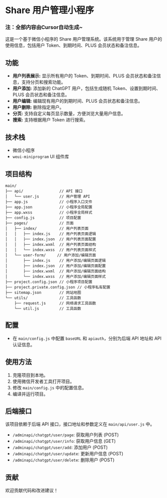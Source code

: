 
# Share 用户管理小程序

### 注：全部内容由Cursor自动生成~
这是一个基于微信小程序的 Share 用户管理系统。该系统用于管理 Share 用户的使用信息，包括用户 Token、到期时间、PLUS 会员状态和备注信息。

## 功能

* **用户列表展示:** 显示所有用户的 Token、到期时间、PLUS 会员状态和备注信息，支持分页和搜索功能。
* **用户添加:**  添加新的 ChatGPT 用户，包括生成随机 Token、设置到期时间、PLUS 会员状态和备注信息。
* **用户编辑:** 编辑现有用户的到期时间、PLUS 会员状态和备注信息。
* **用户删除:** 删除指定用户。
* **分页:** 支持自定义每页显示数量，方便浏览大量用户信息。
* **搜索:** 支持根据用户 Token 进行搜索。

## 技术栈

* 微信小程序
* `weui-miniprogram` UI 组件库

## 项目结构

```
main/
├── api/                // API 接口
│   └── user.js         // 用户管理 API
├── app.js              // 小程序入口文件
├── app.json            // 小程序全局配置
├── app.wxss            // 小程序全局样式
├── config.js           // 项目配置
├── pages/              // 页面
│   ├── index/          // 用户列表页面
│   │   ├── index.js    // 用户列表页面逻辑
│   │   ├── index.json  // 用户列表页面配置
│   │   ├── index.wxml  // 用户列表页面结构
│   │   └── index.wxss  // 用户列表页面样式
│   └── user-form/     // 用户添加/编辑页面
│       ├── index.js    // 用户添加/编辑页面逻辑
│       ├── index.json  // 用户添加/编辑页面配置
│       ├── index.wxml  // 用户添加/编辑页面结构
│       └── index.wxss  // 用户添加/编辑页面样式
├── project.config.json // 小程序项目配置
├── project.private.config.json // 小程序私有配置
├── sitemap.json        // 网站地图
└── utils/              // 工具函数
    ├── request.js      // 网络请求工具函数
    └── util.js         // 工具函数
```

## 配置

* 在 `main/config.js` 中配置 `baseURL` 和 `apiauth`，分别为后端 API 地址和 API 认证信息。

## 使用方法

1.  克隆项目到本地。
2.  使用微信开发者工具打开项目。
3.  修改 `main/config.js` 中的配置信息。
4.  编译并运行项目。


## 后端接口

该项目依赖于后端 API 接口，接口地址和参数定义在 `main/api/user.js` 中。

* `/adminapi/chatgpt/user/page`: 获取用户列表 (POST)
* `/adminapi/chatgpt/user/info`: 获取用户信息 (GET)
* `/adminapi/chatgpt/user/add`: 添加用户 (POST)
* `/adminapi/chatgpt/user/update`: 更新用户信息 (POST)
* `/adminapi/chatgpt/user/delete`: 删除用户 (POST)


## 贡献

欢迎贡献代码和改进建议！
